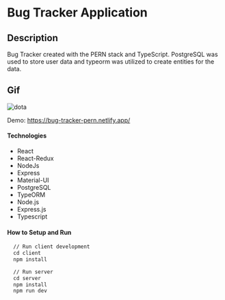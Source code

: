 # Bug Tracker Application

## Description

Bug Tracker created with the PERN stack and TypeScript. PostgreSQL was used to store user data and typeorm was utilized to create entities for the data.

## Gif

![dota](https://user-images.githubusercontent.com/7605102/107322606-a05cc500-6a59-11eb-8ffa-bea23dd54154.gif)

Demo: https://bug-tracker-pern.netlify.app/

#### Technologies

- React
- React-Redux
- NodeJs
- Express
- Material-UI
- PostgreSQL
- TypeORM
- Node.js
- Express.js
- Typescript

#### How to Setup and Run 

```html
  // Run client development
  cd client
  npm install

  // Run server
  cd server
  npm install
  npm run dev
```


